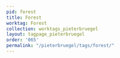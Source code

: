 ```yaml
---
pid: forest
title: Forest
worktag: Forest
collection: worktags_pieterbruegel
layout: tagpage_pieterbruegel
order: '065'
permalink: "/pieterbruegel/tags/forest/"
---
```

